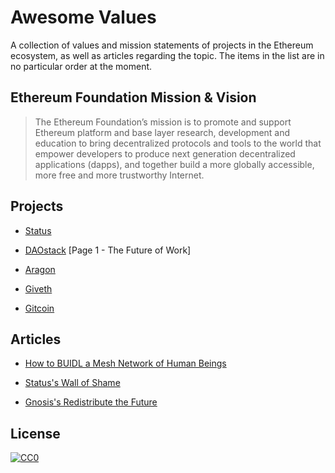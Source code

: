 # Awesome Values
A collection of values and mission statements of projects in the Ethereum ecosystem, as well as articles regarding the topic. The items in the list are in no particular order at the moment.

## Ethereum Foundation Mission & Vision
> The Ethereum Foundation’s mission is to promote and support Ethereum platform and base layer research, development and education to bring decentralized protocols and tools to the world that empower developers to produce next generation decentralized applications (dapps), and together build a more globally accessible, more free and more trustworthy Internet.

## Projects
- [Status](https://our.status.im/our-principles/)

- [DAOstack](https://daostack.io/summary/DAOstack-Executive-Summary-en.pdf) [Page 1 - The Future of Work]

- [Aragon](https://aragon.org/about/)

- [Giveth](https://wiki.giveth.io/dac/mission/)

- [Gitcoin](https://gitcoin.co/mission)

## Articles
- [How to BUIDL a Mesh Network of Human Beings](https://medium.com/gitcoin/how-to-buidl-a-mesh-network-of-human-beings-a5293ecca60a)

- [Status's Wall of Shame](https://our.status.im/our-wall-of-shame)

- [Gnosis's Redistribute the Future](https://blog.gnosis.pm/redistribute-the-future-30d7002528c0)

## License

[![CC0](http://mirrors.creativecommons.org/presskit/buttons/88x31/svg/cc-zero.svg)](https://creativecommons.org/publicdomain/zero/1.0/)
